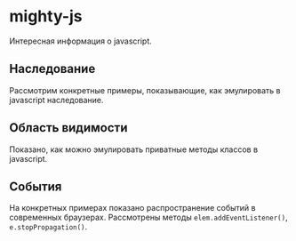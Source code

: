 # mighty-js
Интересная информация о javascript.

## Наследование
Рассмотрим конкретные примеры, показывающие, как эмулировать в javascript наследование.

## Область видимости
Показано, как можно эмулировать приватные методы классов в javascript.

## События
На конкретных примерах показано распространение событий в современных браузерах.
Рассмотрены методы ```elem.addEventListener()```, ```e.stopPropagation()```.
